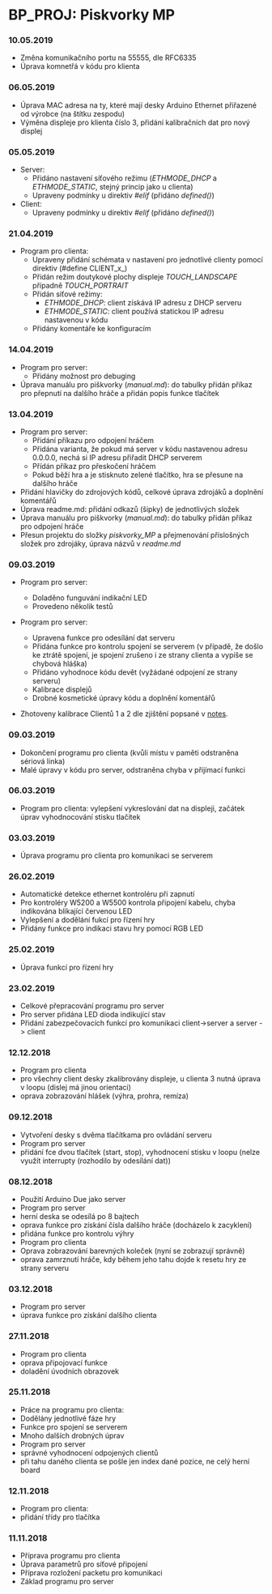 # BP_PROJ: Piskvorky MP

### 10.05.2019
- Změna komunikačního portu na 55555, dle RFC6335
- Úprava komnetřá v kódu pro klienta

### 06.05.2019
- Úprava MAC adresa na ty, které mají desky Arduino Ethernet přiřazené od výrobce (na štítku zespodu)
- Výměna displeje pro klienta číslo 3, přidání kalibračních dat pro nový displej

### 05.05.2019
- Server:
  - Přidáno nastavení síťového režimu (_ETHMODE\_DHCP_ a _ETHMODE\_STATIC_, stejný princip jako u clienta)
  - Upraveny podmínky u direktiv _#elif_ (přidáno _defined()_)
- Client:
    - Upraveny podmínky u direktiv _#elif_ (přidáno _defined()_)


### 21.04.2019
- Program pro clienta:
  - Upraveny přidání schémata v nastavení pro jednotlivé clienty pomocí direktiv (#define CLIENT_x_)
  - Přidán režim doutykové plochy displeje _TOUCH\_LANDSCAPE_ případně _TOUCH\_PORTRAIT_
  - Přidán síťové režimy:
    - _ETHMODE\_DHCP_: client získává IP adresu z DHCP serveru
    - _ETHMODE\_STATIC_: client používá statickou IP adresu nastavenou v kódu
  - Přidány komentáře ke konfiguracím

### 14.04.2019
- Program pro server:
  - Přidány možnost pro debuging
- Úprava manuálu pro piškvorky (_manual.md_): do tabulky přidán příkaz pro přepnutí na dalšího hráče a přidán popis funkce tlačítek

### 13.04.2019
- Program pro server:
  - Přidání příkazu pro odpojení hráčem
  - Přidána varianta, že pokud má server v kódu nastavenou adresu 0.0.0.0, nechá si IP adresu přiřadit DHCP serverem
  - Přídán příkaz pro přeskočení hráčem
  - Pokud běží hra a je stisknuto zelené tlačítko, hra se přesune na dalšího hráče
- Přidání hlavičky do zdrojových kódů, celkové úprava zdrojáků a doplnění komentářů
- Úprava readme.md: přidání odkazů (šipky) de jednotlivých složek
- Úprava manuálu pro piškvorky (_manual.md_): do tabulky přidán příkaz pro odpojení hráče
- Přesun projektu do složky _piskvorky_MP_ a přejmenování příslošných složek pro zdrojáky, úprava názvů v _readme.md_

### 09.03.2019
- Program pro server:
  - Doladěno funguvání indikační LED
  - Provedeno několik testů

- Program pro server:
  - Upravena funkce pro odesílání dat serveru
  - Přidána funkce pro kontrolu spojení se serverem (v případě, že došlo ke ztrátě spojení, je spojení zrušeno i ze strany clienta a vypíše se chybová hláška)
  - Přidáno vyhodnoce kódu devět (vyžádané odpojení ze strany serveru)
  - Kalibrace displejů
  - Drobné kosmetické úpravy kódu a doplnění komentářů
- Zhotoveny kalibrace Clientů 1 a 2 dle zjištění popsané v [notes](https://github.com/janzavorka/BP_PROJ/blob/master/Notes.md).


### 09.03.2019
- Dokončení programu pro clienta (kvůli místu v paměti odstraněna sériová linka)
- Malé úpravy v kódu pro server, odstraněna chyba v přijímací funkci

### 06.03.2019
- Program pro clienta: vylepšení vykreslování dat na displeji, začátek úprav vyhodnocování stisku tlačítek

### 03.03.2019
- Úprava programu pro clienta pro komunikaci se serverem

### 26.02.2019
- Automatické detekce ethernet kontroléru při zapnutí
- Pro kontroléry W5200 a W5500 kontrola připojení kabelu, chyba indikována blikající červenou LED
- Vylepšení a dodělání fukcí pro řízení hry
- Přidány funkce pro indikaci stavu hry pomocí RGB LED

### 25.02.2019
- Úprava funkcí pro řízení hry

### 23.02.2019
- Celkové přepracování programu pro server
- Pro server přidána LED dioda indikující stav
- Přidání zabezpečovacích funkcí pro komunikaci client->server a server -> client

### 12.12.2018
- Program pro clienta
 - pro všechny client desky zkalibrovány displeje, u clienta 3 nutná úprava v loopu (dislej má jinou orientaci)
 - oprava zobrazování hlášek (výhra, prohra, remíza)

### 09.12.2018
- Vytvoření desky s dvěma tlačítkama pro ovládání serveru
- Program pro server
 - přidání fce dvou tlačítek (start, stop), vyhodnocení stisku v loopu (nelze využít interrupty (rozhodilo by odesílání dat))

### 08.12.2018
- Použití Arduino Due jako server
- Program pro server
 - herní deska se odesílá po 8 bajtech
 - oprava funkce pro získání čísla dalšího hráče (docházelo k zacyklení)
 - přidána funkce pro kontrolu výhry
- Program pro clienta
 - Oprava zobrazování barevných koleček (nyní se zobrazují správně)
 - oprava zamrznutí hráče, kdy během jeho tahu dojde k resetu hry ze strany serveru

### 03.12.2018
- Program pro server
 - úprava funkce pro získání dalšího clienta

### 27.11.2018
- Program pro clienta
 - oprava připojovací funkce
 - doladění úvodních obrazovek


### 25.11.2018
- Práce na programu pro clienta:
 - Dodělány jednotlivé fáze hry
 - Funkce pro spojení se serverem
 - Mnoho dalších drobných úprav
- Program pro server
 - správné vyhodnocení odpojených clientů
 - při tahu daného clienta se pošle jen index dané pozice, ne celý herní board


### 12.11.2018
- Program pro clienta:
 - přidání třídy pro tlačítka

### 11.11.2018
- Příprava programu pro clienta
 - Úprava parametrů pro síťové připojení
 - Příprava rozložení packetu pro komunikaci
- Základ programu pro server
